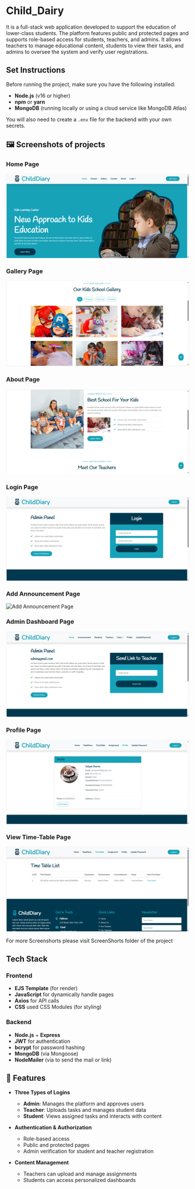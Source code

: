 # Child_Dairy

 It is a full-stack web application developed to support the education of lower-class students. The platform features public and protected pages and supports role-based access for students, teachers, and admins. It allows teachers to manage educational content, students to view their tasks, and admins to oversee the system and verify user registrations.
 
## Set Instructions

Before running the project, make sure you have the following installed:

- **Node.js** (v16 or higher)
- **npm** or **yarn**
- **MongoDB** (running locally or using a cloud service like MongoDB Atlas)

You will also need to create a `.env` file for the backend with your own secrets.

## 🖼️ Screenshots of projects

### Home Page  
![Login Page](screenshorts/homepage.png)

### Gallery Page  
![Login Page](screenshorts/galleryPage.png)

### About Page  
![Login Page](screenshorts/aboutPage.png)

### Login Page  
![Login Page](screenshorts/adminLoginPage.png)

### Add Announcement Page  
![Add Announcement Page](screenshorts/teacherAddAnnouncemet.png)

### Admin Dashboard Page
![Dashboard](screenshorts/adminHomePage.png)

### Profile Page  
![Profile Page](screenshorts/profileViewPage.png)

### View Time-Table Page  
![Time-Table Page](screenshorts/viewTimeTablePage.png)

For more Screenshorts please visit ScreenShorts folder of the project

## Tech Stack

### Frontend 
- **EJS Template** (for render)
- **JavaScript** for dynamically handle pages
- **Axios** for API calls
- **CSS** used CSS Modules (for styling)

### Backend 
- **Node.js** + **Express**
- **JWT** for authentication
- **bcrypt** for password hashing
- **MongoDB** (via Mongoose)
- **NodeMailer** (via to send the mail or link)

## 📌 Features

- **Three Types of Logins**
  - **Admin**: Manages the platform and approves users
  - **Teacher**: Uploads tasks and manages student data
  - **Student**: Views assigned tasks and interacts with content

- **Authentication & Authorization**
  - Role-based access
  - Public and protected pages
  - Admin verification for student and teacher registration

- **Content Management**
  - Teachers can upload and manage assignments
  - Students can access personalized dashboards


